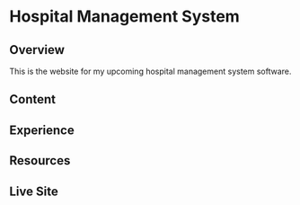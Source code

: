 # Hospital Management System 

## Overview
This is the website for my upcoming hospital management 
system software. 

## Content

## Experience

## Resources 

## Live Site
